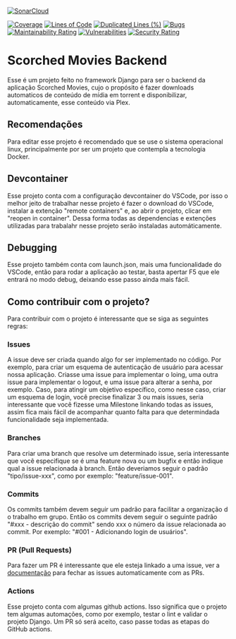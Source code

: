[![SonarCloud](https://sonarcloud.io/images/project_badges/sonarcloud-black.svg)](https://sonarcloud.io/summary/new_code?id=ScorchedDevs_scorched-movies-backend)

[![Coverage](https://sonarcloud.io/api/project_badges/measure?project=ScorchedDevs_scorched-movies-backend&metric=coverage)](https://sonarcloud.io/summary/new_code?id=ScorchedDevs_scorched-movies-backend) 
[![Lines of Code](https://sonarcloud.io/api/project_badges/measure?project=ScorchedDevs_scorched-movies-backend&metric=ncloc)](https://sonarcloud.io/summary/new_code?id=ScorchedDevs_scorched-movies-backend)
[![Duplicated Lines (%)](https://sonarcloud.io/api/project_badges/measure?project=ScorchedDevs_scorched-movies-backend&metric=duplicated_lines_density)](https://sonarcloud.io/summary/new_code?id=ScorchedDevs_scorched-movies-backend)
[![Bugs](https://sonarcloud.io/api/project_badges/measure?project=ScorchedDevs_scorched-movies-backend&metric=bugs)](https://sonarcloud.io/summary/new_code?id=ScorchedDevs_scorched-movies-backend)
[![Maintainability Rating](https://sonarcloud.io/api/project_badges/measure?project=ScorchedDevs_scorched-movies-backend&metric=sqale_rating)](https://sonarcloud.io/summary/new_code?id=ScorchedDevs_scorched-movies-backend)
[![Vulnerabilities](https://sonarcloud.io/api/project_badges/measure?project=ScorchedDevs_scorched-movies-backend&metric=vulnerabilities)](https://sonarcloud.io/summary/new_code?id=ScorchedDevs_scorched-movies-backend)
[![Security Rating](https://sonarcloud.io/api/project_badges/measure?project=ScorchedDevs_scorched-movies-backend&metric=security_rating)](https://sonarcloud.io/summary/new_code?id=ScorchedDevs_scorched-movies-backend)
# Scorched Movies Backend
Esse é um projeto feito no framework Django para ser o backend da aplicação Scorched Movies, cujo o propósito é fazer downloads automaticos de conteúdo de mídia em torrent e disponibilizar, automaticamente, esse conteúdo via Plex.

## Recomendações

Para editar esse projeto é recomendado que se use o sistema operacional linux, principalmente por ser um projeto que contempla a tecnologia Docker.

## Devcontainer

Esse projeto conta com a configuração devcontainer do VSCode, por isso o melhor jeito de trabalhar nesse projeto é fazer o download do VSCode, instalar a extenção  "remote containers" e, ao abrir o projeto, clicar em "reopen in container". Dessa forma todas as dependencias e extenções utilizadas para trabalahr nesse projeto serão instaladas automáticamente.

## Debugging

Esse projeto também conta com launch.json, mais uma funcionalidade do VSCode, então para rodar a aplicação ao testar, basta apertar F5 que ele entrará no modo debug, deixando esse passo ainda mais fácil.

## Como contribuir com o projeto?

Para contribuir com o projeto é interessante que se siga as seguintes regras:

### Issues

A issue deve ser criada quando algo for ser implementado no código. Por exemplo, para criar um esquema de autenticação de usuário para acessar nossa aplicação. Criasse uma issue para implementar o loing, uma outra issue para implementar o logout, e uma issue para alterar a senha, por exemplo. Caso, para atingir um objetivo específico, como nesse caso, criar um esquema de login, você precise finalizar 3 ou mais issues, seria interessante que você fizesse uma Milestone linkando todas as issues, assim fica mais fácil de acompanhar quanto falta para que determindada funcionalidade seja implementada.

### Branches

Para criar uma branch que resolve um determinado issue, seria interessante que você especifique se é uma feature nova ou um bugfix e então indique qual a issue relacionada à branch. Então deveriamos seguir o padrão
"tipo/issue-xxx", como por exemplo: "feature/issue-001".

### Commits

Os commits também devem seguir um padrão para facilitar a organização d o trabalho em grupo. Então os commits devem seguir o seguinte padrão "#xxx - descrição do commit" sendo xxx o número da issue relacionada ao commit. Por exemplo: "#001 - Adicionando login de usuários".

### PR (Pull Requests)

Para fazer um PR é interessante que ele esteja linkado a uma issue, ver a [documentação](https://docs.github.com/en/issues/tracking-your-work-with-issues/linking-a-pull-request-to-an-issue) para fechar as issues automaticamente com as PRs.

### Actions

Esse projeto conta com algumas github actions. Isso significa que o projeto tem algumas automações, como por exemplo, testar o lint e validar o projeto Django. Um PR só será aceito, caso passe todas as etapas do GitHub actions.
